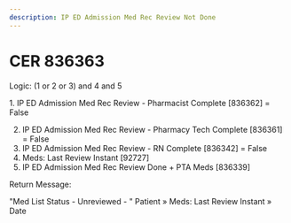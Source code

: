 ```yaml
---
description: IP ED Admission Med Rec Review Not Done
---
```


# CER 836363

Logic: (1 or 2 or 3) and 4 and 5

&#x20;1\.   IP ED Admission Med Rec Review - Pharmacist Complete \[836362] = False

2. IP ED Admission Med Rec Review - Pharmacy Tech Complete \[836361] = False
3. IP ED Admission Med Rec Review - RN Complete \[836342] = False
4. Meds: Last Review Instant \[92727]
5. IP ED Admission Med Rec Review Done + PTA Meds \[836339]



Return Message:

"Med List Status - Unreviewed - " Patient » Meds: Last Review Instant » Date
